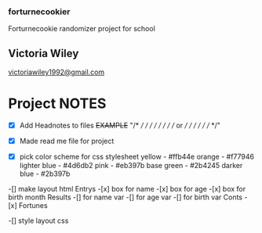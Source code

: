 

### forturnecookier
Forturnecookie randomizer project for school

## Victoria Wiley
victoriawiley1992@gmail.com 

# Project NOTES

-[x] Add Headnotes to files 
    ~~EXAMPLE~~
"/* */
/* */
/* <document Title> */
/* <author> */
/* <relation> or <description> */
/* */
/* */
/* */"

-[x] Made read me file for project

-[x] pick color scheme for css stylesheet
yellow - #ffb44e
orange - #f77946
lighter blue - #4d6db2
pink - #eb397b
base green - #2b4245
darker blue - #2b397b

-[] make layout html
    Entrys
        -[x] box for name 
        -[x] box for age 
        -[x] box for birth month
    Results
        -[] for name var
        -[] for age var
        -[] for birth var
    Conts
        -[x] Fortunes

-[] style layout css




